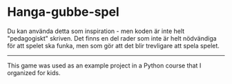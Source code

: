# Hanga-gubbe-spel

Du kan använda detta som inspiration - men koden är inte helt "pedagogiskt" skriven. Det finns en del rader som inte är helt nödvändiga för att spelet ska funka, men som gör att det blir trevligare att spela spelet.

---

This game was used as an example project in a Python course that I organized for kids.

